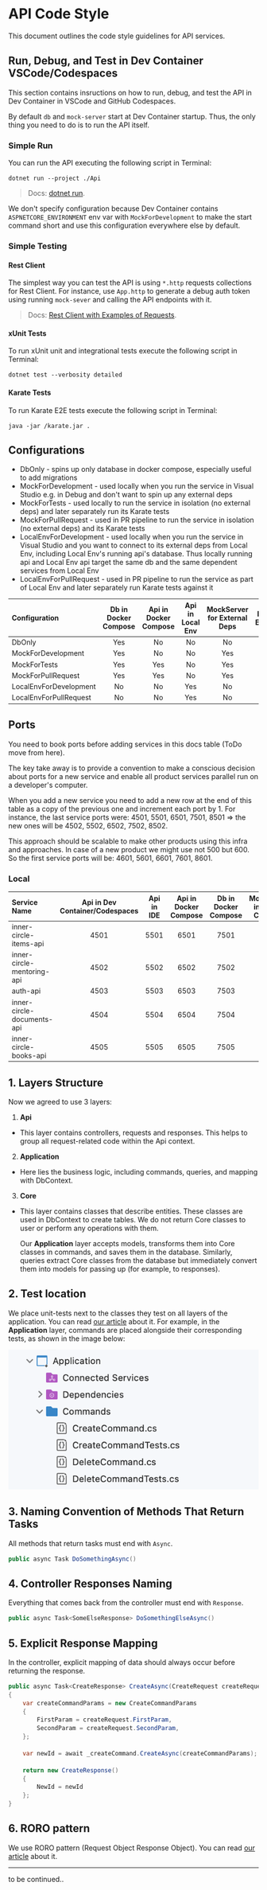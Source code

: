 # API Code Style

This document outlines the code style guidelines for API services.

## Run, Debug, and Test in Dev Container VSCode/Codespaces

This section contains insructions on how to run, debug, and test the API in Dev Container in VSCode and GitHub Codespaces.

By default `db` and `mock-server` start at Dev Container startup. Thus, the only thing you need to do is to run the API itself.

### Simple Run
You can run the API executing the following script in Terminal:
```cli
dotnet run --project ./Api
```
>Docs: [dotnet run](https://learn.microsoft.com/en-us/dotnet/core/tools/dotnet-run).

We don't specify configuration because Dev Container contains `ASPNETCORE_ENVIRONMENT` env var with `MockForDevelopment` to make the start command short and use this configuration everywhere else by default.

### Simple Testing

#### Rest Client
The simplest way you can test the API is using `*.http` requests collections for Rest Client. For instance, use `App.http` to generate a debug auth token using running `mock-sever` and calling the API endpoints with it.

>Docs: [Rest Client with Examples of Requests](https://marketplace.visualstudio.com/items?itemName=humao.rest-client).

#### xUnit Tests

To run xUnit unit and integrational tests execute the following script in Terminal:
```cli
dotnet test --verbosity detailed
```

#### Karate Tests

To run Karate E2E tests execute the following script in Terminal:
```cli
java -jar /karate.jar .
```

## Configurations

- DbOnly - spins up only database in docker compose, especially useful to add migrations
- MockForDevelopment - used locally when you run the service in Visual Studio e.g. in Debug and don't want to spin up any external deps
- MockForTests - used locally to run the service in isolation (no external deps) and later separately run its Karate tests
- MockForPullRequest - used in PR pipeline to run the service in isolation (no external deps) and its Karate tests
- LocalEnvForDevelopment - used locally when you run the service in Visual Studio and you want to connect to its external deps from Local Env, including Local Env's running api's database. Thus locally running api and Local Env api target the same db and the same dependent services from Local Env
- LocalEnvForPullRequest - used in PR pipeline to run the service as part of Local Env and later separately run Karate tests against it

| Configuration              | Db in Docker Compose | Api in Docker Compose | Api in Local Env | MockServer for External Deps |  Local Env for External Deps | Run Karate Tests |
| :---------------- | :------: | :------: | :------: | :------: | :------: | :------: |
| DbOnly                 |   Yes   |   No   |   No   |   No   |   No   |   No   |
| MockForDevelopment     |   Yes   |   No   |   No   |   Yes  |   No   |   No   |
| MockForTests           |   Yes   |   Yes  |   No   |   Yes  |   No   |   No   |
| MockForPullRequest     |   Yes   |   Yes  |   No   |   Yes  |   No   |   Yes  |
| LocalEnvForDevelopment |   No    |   No   |   Yes  |   No   |   Yes  |   No   |
| LocalEnvForPullRequest |   No    |   No   |   Yes  |   No   |   Yes  |   Yes  |

## Ports

You need to book ports before adding services in this docs table (ToDo move from here).

The key take away is to provide a convention to make a conscious decision about ports for a new service and enable all product services parallel run on a developer's computer.

When you add a new service you need to add a new row at the end of this table as a copy of the previous one and increment each port by 1. For instance, the last service ports were: 4501, 5501, 6501, 7501, 8501 => the new ones will be 4502, 5502, 6502, 7502, 8502.

This approach should be scalable to make other products using this infra and approaches. In case of a new product we might use not 500 but 600. So the first service ports will be: 4601, 5601, 6601, 7601, 8601.

### Local
| Service Name               | Api in Dev Container/Codespaces | Api in IDE | Api in Docker Compose |  Db in Docker Compose |MockServer in Docker Compose |
| :------------------------- | :-----------------------------: | :--------: | :-------------------: | :-------------------: | :-------------------------: |
| inner-circle-items-api     |               4501              |    5501    |          6501         |          7501         |             8501            |
| inner-circle-mentoring-api |               4502              |    5502    |          6502         |          7502         |             8502            |
| auth-api                   |               4503              |    5503    |          6503         |          7503         |             8503            |
| inner-circle-documents-api |               4504              |    5504    |          6504         |          7504         |             8504            |
| inner-circle-books-api     |               4505              |    5505    |          6505         |          7505         |             8505            |


## 1. Layers Structure

Now we agreed to use 3 layers:

1. **Api**

- This layer contains controllers, requests and responses. This helps to group all request-related code within the Api context.

2. **Application**

- Here lies the business logic, including commands, queries, and mapping with DbContext.

3. **Core**

- This layer contains classes that describe entities. These classes are used in DbContext to create tables. We do not return Core classes to user or perform any operations with them. 
   
   Our **Application** layer accepts models, transforms them into Core classes in commands, and saves them in the database. Similarly, queries extract Core classes from the database but immediately convert them into models for passing up (for example, to responses).


## 2. Test location

We place unit-tests next to the classes they test on all layers of the application. You can read [our article](https://www.tourmalinecore.com/articles/dotnet-unit-testing) about it. For example, in the **Application** layer, commands are placed alongside their corresponding tests, as shown in the image below:

![Tests Location Example](./images/tests-location-example.png)


## 3. Naming Convention of Methods That Return Tasks

All methods that return tasks must end with `Async`.

```csharp
public async Task DoSomethingAsync()
```


## 4. Controller Responses Naming

Everything that comes back from the controller must end with `Response`.

```csharp
public async Task<SomeElseResponse> DoSomethingElseAsync()
```


## 5. Explicit Response Mapping

In the controller, explicit mapping of data should always occur before returning the response.

```csharp
public async Task<CreateResponse> CreateAsync(CreateRequest createRequest)
{
    var createCommandParams = new CreateCommandParams
    {
        FirstParam = createRequest.FirstParam,
        SecondParam = createRequest.SecondParam,
    };

    var newId = await _createCommand.CreateAsync(createCommandParams);

    return new CreateResponse()
    {
        NewId = newId
    };
}
```


## 6. RORO pattern

We use RORO pattern (Request Object Response Object). You can read 
[our article](https://www.tourmalinecore.com/articles/React) about it.

---
to be continued..
